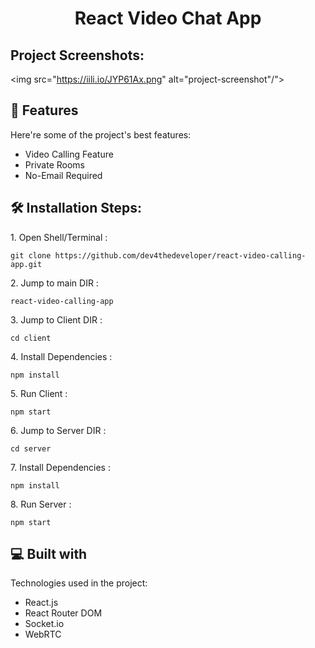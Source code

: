 <h1 align="center" id="title">React Video Chat App</h1>

<h2>Project Screenshots:</h2>

<img src="https://iili.io/JYP61Ax.png" alt="project-screenshot"/">

  
  
<h2>🧐 Features</h2>

Here're some of the project's best features:

*   Video Calling Feature
*   Private Rooms
*   No-Email Required

<h2>🛠️ Installation Steps:</h2>

<p>1. Open Shell/Terminal :</p>

```
git clone https://github.com/dev4thedeveloper/react-video-calling-app.git
```

<p>2. Jump to main DIR :</p>

```
react-video-calling-app
```

<p>3. Jump to Client DIR :</p>

```
cd client
```

<p>4. Install Dependencies :</p>

```
npm install
```

<p>5. Run Client :</p>

```
npm start
```

<p>6. Jump to Server DIR :</p>

```
cd server
```

<p>7. Install Dependencies :</p>

```
npm install
```

<p>8. Run Server :</p>

```
npm start
```

  
  
<h2>💻 Built with</h2>

Technologies used in the project:

*   React.js
*   React Router DOM
*   Socket.io
*   WebRTC

